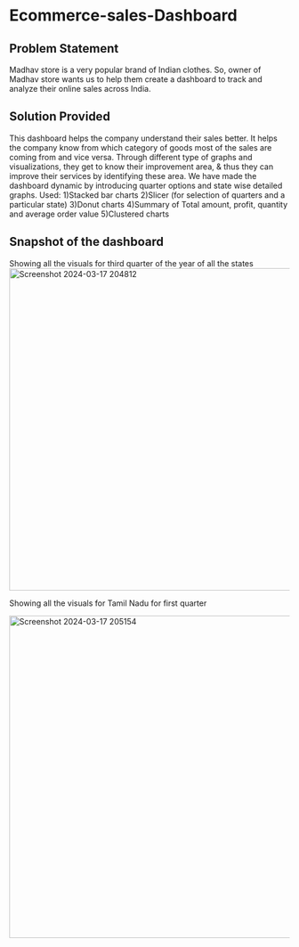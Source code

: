 # Ecommerce-sales-Dashboard

## Problem Statement

Madhav store is a very popular brand of Indian clothes. So, owner of Madhav store wants us to help them create a dashboard to track and analyze their online sales across India.

## Solution Provided

This dashboard helps the company understand their sales better. It helps the company know from which category of goods most of the sales are coming from and vice versa. Through different type of graphs and visualizations, they get to know their improvement area, & thus they can improve their services by identifying these area. We have made the dashboard dynamic by introducing quarter options and state wise detailed graphs.
Used:
1)Stacked bar charts
2)Slicer (for selection of quarters and a particular state)
3)Donut charts
4)Summary of Total amount, profit, quantity and average order value
5)Clustered charts

## Snapshot of the dashboard

Showing all the visuals for third quarter of the year of all the states
<img width="579" alt="Screenshot 2024-03-17 204812" src="https://github.com/jeet-Abhi123/Sales-Dashboard-using-Power-BI/assets/143840497/2982f880-347a-48e1-ab63-0b3e043d9219">

Showing all the visuals for Tamil Nadu for first quarter

<img width="579" alt="Screenshot 2024-03-17 205154" src="https://github.com/jeet-Abhi123/Sales-Dashboard-using-Power-BI/assets/143840497/2993a598-d140-486d-bce5-d3d37f349b53">

